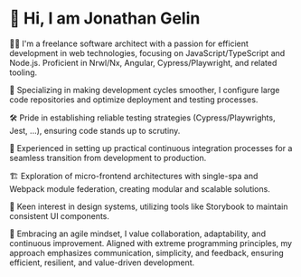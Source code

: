 # 👋 Hi, I am Jonathan Gelin

👨‍🚀 I'm a freelance software architect with a passion for efficient development in web technologies, focusing on JavaScript/TypeScript and Node.js. Proficient in Nrwl/Nx, Angular, Cypress/Playwright, and related tooling.

🚀 Specializing in making development cycles smoother, I configure large code repositories and optimize deployment and testing processes.

🛠️ Pride in establishing reliable testing strategies (Cypress/Playwrights, Jest, ...), ensuring code stands up to scrutiny.

🔄 Experienced in setting up practical continuous integration processes for a seamless transition from development to production.

🏗️ Exploration of micro-frontend architectures with single-spa and Webpack module federation, creating modular and scalable solutions.

🎨 Keen interest in design systems, utilizing tools like Storybook to maintain consistent UI components.

🔄 Embracing an agile mindset, I value collaboration, adaptability, and continuous improvement. Aligned with extreme programming principles, my approach emphasizes communication, simplicity, and feedback, ensuring efficient, resilient, and value-driven development.
